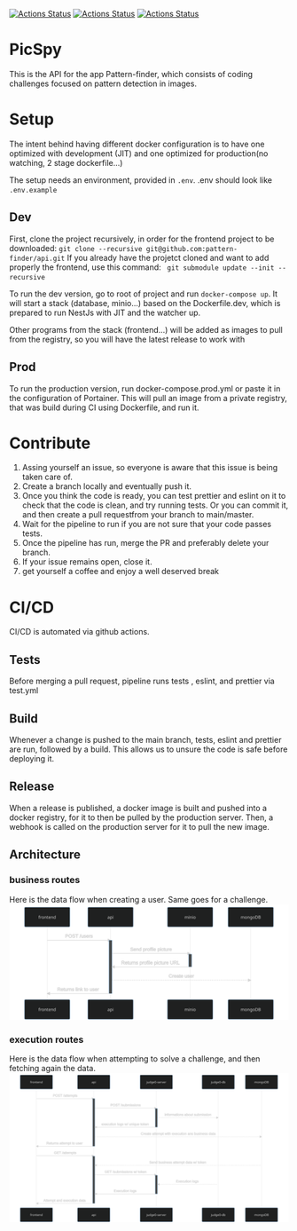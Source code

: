 [![Actions Status](https://github.com/pattern-finder/api/workflows/build/badge.svg)](https://github.com/pattern-finder/api/actions)
[![Actions Status](https://github.com/pattern-finder/api/workflows/tests/badge.svg)](https://github.com/pattern-finder/api/actions)
[![Actions Status](https://github.com/pattern-finder/api/workflows/release/badge.svg)](https://github.com/pattern-finder/api/actions)

# PicSpy

This is the API for the app Pattern-finder, which consists of coding challenges focused on pattern detection in images.

# Setup
The intent behind having different docker configuration is to have one optimized with development (JIT) and one optimized for production(no watching, 2 stage dockerfile...)

The setup needs an environment, provided in `.env`.
.env should look like `.env.example`


## Dev
First, clone the project recursively, in order for the frontend project to be downloaded: `git clone --recursive git@github.com:pattern-finder/api.git`
If you already have the projetct cloned and want to add properly the frontend, use this command: ` git submodule update --init --recursive`

To run the dev version, go to root of project and run `docker-compose up`.
It will start a stack (database, minio...) based on the Dockerfile.dev, which is prepared to run NestJs with JIT and the watcher up.

Other programs from the stack (frontend...) will be added as images to pull from the registry, so you will have the latest release to work with

## Prod
To run the production version, run docker-compose.prod.yml or paste it in the  configuration of Portainer.
This will pull an image from a private registry, that was build during CI using Dockerfile, and run it.

# Contribute

1) Assing yourself an issue, so everyone is aware that this issue is being taken care of.
2) Create a branch locally and eventually push it.
3) Once you think the code is ready, you can test prettier and eslint on it to check that the code is clean, and try running tests. Or you can commit it, and then create a pull requestfrom your branch to main/master.
4) Wait for the pipeline to run if you are not sure that your code passes tests.
5) Once the pipeline has run, merge the PR and preferably delete your branch.
6) If your issue remains open, close it.
7) get yourself a coffee and enjoy a well deserved break

# CI/CD
CI/CD is automated via github actions.
## Tests
Before merging a pull request, pipeline runs tests , eslint, and prettier via test.yml

## Build
Whenever a change is pushed to the main branch, tests, eslint and prettier are run, followed by a build. This allows us to unsure the code is safe before deploying it.

## Release
When a release is published, a docker image is built and pushed into a docker registry, for it to then be pulled by the production server. Then, a webhook is called on the production server for it to pull the new image.

## Architecture

### business routes
Here is the data flow when creating a user. Same goes for a challenge.
![User creation FlowChart](./doc/user_creation.svg)

### execution routes
Here is the data flow when attempting to solve a challenge, and then fetching again the data.
![User creation FlowChart](./doc/attempt_cycle.svg)
